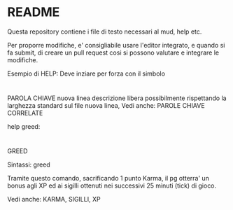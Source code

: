 # README #

Questa repository contiene i file di testo necessari al mud, help etc.

Per proporre modifiche, e' consigliabile usare l'editor integrato, e quando si fa submit, di creare un pull request cosi si possono valutare e integrare le modifiche.

Esempio di HELP: 
Deve inziare per forza con il simbolo 
#
PAROLA CHIAVE
nuova linea
descrizione libera possibilmente rispettando la larghezza standard sul file
nuova linea,
Vedi anche: PAROLE CHIAVE CORRELATE

help greed:

#
GREED

Sintassi: greed

Tramite questo comando, sacrificando 1 punto Karma, il pg otterra' un bonus
agli XP ed ai sigilli ottenuti nei successivi 25 minuti (tick) di gioco.

Vedi anche: KARMA, SIGILLI, XP
